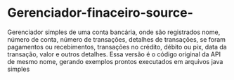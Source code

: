 # Gerenciador-finaceiro-source-
Gerenciador simples de uma conta bancária, onde são registrados nome, número de conta, número de transações, detalhes de transações, se foram pagamentos ou recebimentos, transações no crédito, débito ou pix, data da transação, valor e outros detalhes.
Essa versão é o código original da API de mesmo nome, gerando exemplos prontos executados em arquivos java simples 
